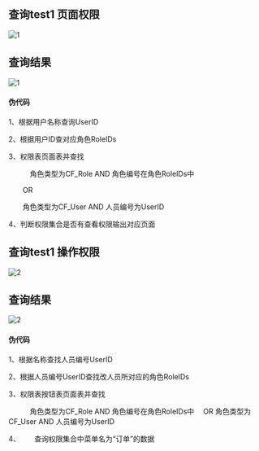 ## 查询test1 页面权限
![1](https://cloud.githubusercontent.com/assets/16081282/19842910/67b3463c-9f58-11e6-99b5-abd38f633dc4.PNG)
## 查询结果
![1](https://cloud.githubusercontent.com/assets/16081282/19842966/015b95fa-9f59-11e6-890f-180692c04151.png)
#### 伪代码
1、根据用户名称查询UserID

2、根据用户ID查对应角色RoleIDs

3、权限表页面表并查找

   角色类型为CF_Role AND 角色编号在角色RoleIDs中

  OR

  角色类型为CF_User AND 人员编号为UserID

4、判断权限集合是否有查看权限输出对应页面

## 查询test1 操作权限
![2](https://cloud.githubusercontent.com/assets/16081282/19843077/0cffc40c-9f5a-11e6-8cfc-14e8dd20a385.PNG)
## 查询结果
![2](https://cloud.githubusercontent.com/assets/16081282/19843106/24fc8bf8-9f5a-11e6-89fd-e81cce685b6c.png)
#### 伪代码
1、根据名称查找人员编号UserID

2、根据人员编号UserID查找改人员所对应的角色RoleIDs

3、权限表按钮表页面表并查找

   角色类型为CF_Role AND 角色编号在角色RoleIDs中
 OR
          角色类型为CF_User AND 人员编号为UserID

4、  查询权限集合中菜单名为“订单”的数据
